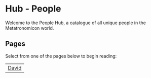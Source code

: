 # Hub - People

Welcome to the People Hub, a catalogue of all unique people in the Metatronomicon world.

## Pages

Select from one of the pages below to begin reading:

<table class="HubTable">
    <tr>
        <td>
        <a href="david.html">David</a>
        </td>
    </tr>
</table>

